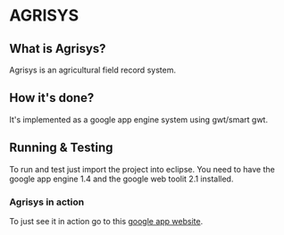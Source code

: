 AGRISYS
=======


What is Agrisys?
----------------

Agrisys is an agricultural field record system.


How it's done?
--------------

It's implemented as a google app engine system using gwt/smart gwt.


Running & Testing
-----------------

To run and test just import the project into eclipse.
You need to have the google app engine 1.4 and
the google web toolit 2.1 installed. 


### Agrisys in action

To just see it in action go to this [google app website][1].
    
    
[1]: http://agri-sys.appspot.com
    
    
